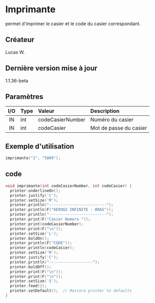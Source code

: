 # Imprimante <Badge type="tip" text="^1.1.35-beta" />
permet d'imprimer le casier et le code du casier correspondant.

## Créateur
Lucas W.
## Dernière version mise à jour
1.1.36-beta
## Paramètres
|I/O|Type|Valeur|Description|
|:-:|:---|:-----|:----------|
|IN|int|codeCasierNumber|Numéro du casier|
|IN|int|codeCasier|Mot de passe du casier|
##  Exemple d'utilisation
```c++
imprimante("2", "5809");
```
## code
```c++
void imprimante(int codeCasierNumber, int codeCasier) {
  printer.underlineOn();
  printer.justify('C');
  printer.setSize('M');
  printer.println("-------------------------");
  printer.println(F("KEROGS INFINITE - BRAS"));
  printer.println("-------------------------");
  printer.print(F("Casier Numero "));
  printer.print(codeCasierNumber);
  printer.print(F("\n"));
  printer.setSize('L');
  printer.boldOn();
  printer.println(F("CODE"));
  printer.println(codeCasier);
  printer.setSize('M');
  printer.justify('C');
  printer.println("-------------------");
  printer.boldOff();
  printer.print(F("\n"));
  printer.print(F("\n"));
  printer.setSize('S');
  printer.feed(2);
  printer.setDefault();  // Restore printer to defaults
}
```